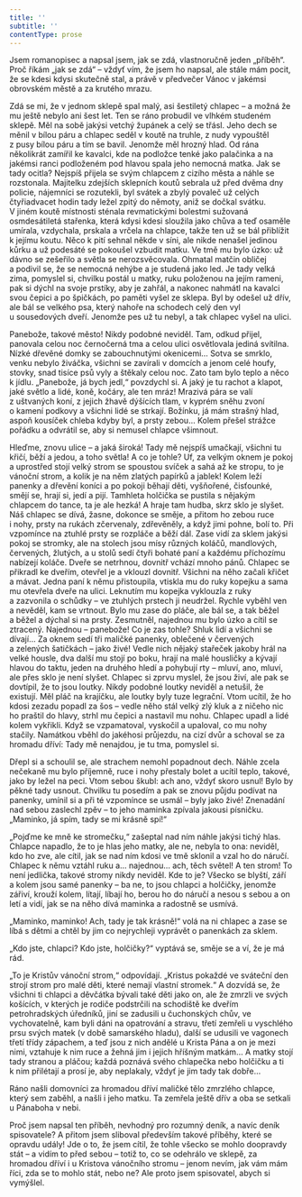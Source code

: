 ```yaml
---
title: ''
subtitle: ''
contentType: prose
---
```


Jsem romanopisec a napsal jsem, jak se zdá, vlastnoručně jeden „příběh“. Proč říkám „jak se zdá“ – vždyť vím, že jsem ho napsal, ale stále mám pocit, že se kdesi kdysi skutečně stal, a právě v předvečer Vánoc v jakémsi obrovském městě a za krutého mrazu.

Zdá se mi, že v jednom sklepě spal malý, asi šestiletý chlapec – a možná že mu ještě nebylo ani šest let. Ten se ráno probudil ve vlhkém studeném sklepě. Měl na sobě jakýsi vetchý župánek a celý se třásl. Jeho dech se měnil v bílou páru a chlapec seděl v koutě na truhle, z nudy vypouštěl z pusy bílou páru a tím se bavil. Jenomže měl hrozný hlad. Od rána několikrát zamířil ke kavalci, kde na podložce tenké jako palačinka a na jakémsi ranci podloženém pod hlavou spala jeho nemocná matka. Jak se tady ocitla? Nejspíš přijela se svým chlapcem z cizího města a náhle se rozstonala. Majitelku zdejších sklepních koutů sebrala už před dvěma dny policie, nájemníci se rozutekli, byl svátek a zbylý povaleč už celých čtyřiadvacet hodin tady ležel zpitý do němoty, aniž se dočkal svátku. V jiném koutě místnosti sténala revmatickými bolestmi sužovaná osmdesátiletá stařenka, která kdysi kdesi sloužila jako chůva a teď osaměle umírala, vzdychala, prskala a vrčela na chlapce, takže ten už se bál přiblížit k jejímu koutu. Něco k pití sehnal někde v síni, ale nikde nenašel jedinou kůrku a už podesáté se pokoušel vzbudit matku. Ve tmě mu bylo úzko: už dávno se zešeřilo a světla se nerozsvěcovala. Ohmatal matčin obličej a podivil se, že se nemocná nehýbe a je studená jako led. Je tady velká zima, pomyslel si, chvilku postál u matky, ruku položenou na jejím rameni, pak si dýchl na svoje prstíky, aby je zahřál, a nakonec nahmátl na kavalci svou čepici a po špičkách, po paměti vyšel ze sklepa. Byl by odešel už dřív, ale bál se velkého psa, který nahoře na schodech celý den vyl u sousedových dveří. Jenomže pes už tu nebyl, a tak chlapec vyšel na ulici.

Panebože, takové město! Nikdy podobné neviděl. Tam, odkud přijel, panovala celou noc černočerná tma a celou ulici osvětlovala jediná svítilna. Nízké dřevěné domky se zabouchnutými okenicemi… Sotva se smrklo, venku nebylo živáčka, všichni se zavírali v domcích a jenom celé houfy, stovky, snad tisíce psů vyly a štěkaly celou noc. Zato tam bylo teplo a něco k jídlu. „Panebože, já bych jedl,“ povzdychl si. A jaký je tu rachot a klapot, jaké světlo a lidé, koně, kočáry, ale ten mráz! Mrazivá pára se valí z uštvaných koní, z jejich žhavě dýšících tlam, v kyprém sněhu zvoní o kamení podkovy a všichni lidé se strkají. Božínku, já mám strašný hlad, aspoň kousíček chleba kdyby byl, a prsty zebou… Kolem přešel strážce pořádku a odvrátil se, aby si nemusel chlapce všimnout.

Hleďme, znovu ulice – a jaká široká! Tady mě nejspíš umačkají, všichni tu křičí, běží a jedou, a toho světla! A co je tohle? Uf, za velkým oknem je pokoj a uprostřed stojí velký strom se spoustou svíček a sahá až ke stropu, to je vánoční strom, a kolik je na něm zlatých papírků a jablek! Kolem leží panenky a dřevění koníci a po pokoji běhají děti, vyšňořené, čisťounké, smějí se, hrají si, jedí a pijí. Tamhleta holčička se pustila s nějakým chlapcem do tance, ta je ale hezká! A hraje tam hudba, skrz sklo je slyšet. Náš chlapec se dívá, žasne, dokonce se směje, a přitom ho zebou ruce i nohy, prsty na rukách zčervenaly, zdřevěněly, a když jimi pohne, bolí to. Při vzpomínce na ztuhlé prsty se rozpláče a běží dál. Zase vidí za sklem jakýsi pokoj se stromky, ale na stolech jsou mísy různých koláčů, mandlových, červených, žlutých, a u stolů sedí čtyři bohaté paní a každému příchozímu nabízejí koláče. Dveře se netrhnou, dovnitř vchází mnoho pánů. Chlapec se přikradl ke dveřím, otevřel je a vklouzl dovnitř. Všichni na něho začali křičet a mávat. Jedna paní k němu přistoupila, vtiskla mu do ruky kopejku a sama mu otevřela dveře na ulici. Leknutím mu kopejka vyklouzla z ruky a zazvonila o schůdky – ve ztuhlých prstech ji neudržel. Rychle vyběhl ven a nevěděl, kam se vrtnout. Bylo mu zase do pláče, ale bál se, a tak běžel a běžel a dýchal si na prsty. Zesmutněl, najednou mu bylo úzko a cítil se ztracený. Najednou – panebože! Co je zas tohle? Shluk lidí a všichni se dívají… Za oknem sedí tři maličké panenky, oblečené v červených a zelených šatičkách – jako živé! Vedle nich nějaký stařeček jakoby hrál na velké housle, dva další mu stojí po boku, hrají na malé housličky a kývají hlavou do taktu, jeden na druhého hledí a pohybují rty – mluví, ano, mluví, ale přes sklo je není slyšet. Chlapec si zprvu myslel, že jsou živí, ale pak se dovtípil, že to jsou loutky. Nikdy podobné loutky neviděl a netušil, že existují. Měl pláč na krajíčku, ale loutky byly tuze legrační. Vtom ucítil, že ho kdosi zezadu popadl za šos – vedle něho stál velký zlý kluk a z ničeho nic ho praštil do hlavy, strhl mu čepici a nastavil mu nohu. Chlapec upadl a lidé kolem vykřikli. Když se vzpamatoval, vyskočil a upaloval, co mu nohy stačily. Namátkou vběhl do jakéhosi průjezdu, na cizí dvůr a schoval se za hromadu dříví: Tady mě nenajdou, je tu tma, pomyslel si.

Dřepl si a schoulil se, ale strachem nemohl popadnout dech. Náhle zcela nečekaně mu bylo příjemně, ruce i nohy přestaly bolet a ucítil teplo, takové, jako by ležel na peci. Vtom sebou škubl: ach ano, vždyť skoro usnul! Bylo by pěkné tady usnout. Chvilku tu posedím a pak se znovu půjdu podívat na panenky, umínil si a při té vzpomínce se usmál – byly jako živé! Znenadání nad sebou zaslechl zpěv – to jeho maminka zpívala jakousi písničku. „Maminko, já spím, tady se mi krásně spí!“

„Pojďme ke mně ke stromečku,“ zašeptal nad ním náhle jakýsi tichý hlas. Chlapce napadlo, že to je hlas jeho matky, ale ne, nebyla to ona: neviděl, kdo ho zve, ale cítil, jak se nad ním kdosi ve tmě sklonil a vzal ho do náručí. Chlapec k němu vztáhl ruku a… najednou… ach, těch světel! A ten strom! To není jedlička, takové stromy nikdy neviděl. Kde to je? Všecko se blyští, září a kolem jsou samé panenky – ba ne, to jsou chlapci a holčičky, jenomže zářiví, krouží kolem, lítají, líbají ho, berou ho do náručí a nesou s sebou a on letí a vidí, jak se na něho dívá maminka a radostně se usmívá.

„Maminko, maminko! Ach, tady je tak krásně!“ volá na ni chlapec a zase se líbá s dětmi a chtěl by jim co nejrychleji vyprávět o panenkách za sklem.

„Kdo jste, chlapci? Kdo jste, holčičky?“ vyptává se, směje se a ví, že je má rád.

„To je Kristův vánoční strom,“ odpovídají. „Kristus pokaždé ve sváteční den strojí strom pro malé děti, které nemají vlastní stromek.“ A dozvídá se, že všichni ti chlapci a děvčátka bývali také děti jako on, ale že zmrzli ve svých košících, v kterých je rodiče podstrčili na schodiště ke dveřím petrohradských úředníků, jiní se zadusili u čuchonských chův, ve vychovatelně, kam byli dáni na opatrování a stravu, třetí zemřeli u vyschlého prsu svých matek (v době samarského hladu), další se udusili ve vagonech třetí třídy zápachem, a teď jsou z nich andělé u Krista Pána a on je mezi nimi, vztahuje k nim ruce a žehná jim i jejich hříšným matkám… A matky stojí tady stranou a pláčou; každá poznává svého chlapečka nebo holčičku a ti k nim přilétají a prosí je, aby neplakaly, vždyť je jim tady tak dobře…

Ráno našli domovníci za hromadou dříví maličké tělo zmrzlého chlapce, který sem zaběhl, a našli i jeho matku. Ta zemřela ještě dřív a oba se setkali u Pánaboha v nebi.

Proč jsem napsal ten příběh, nevhodný pro rozumný deník, a navíc deník spisovatele? A přitom jsem sliboval především takové příběhy, které se opravdu udály! Jde o to, že jsem cítil, že tohle všecko se mohlo doopravdy stát – a vidím to před sebou – totiž to, co se odehrálo ve sklepě, za hromadou dříví i u Kristova vánočního stromu – jenom nevím, jak vám mám říci, zda se to mohlo stát, nebo ne? Ale proto jsem spisovatel, abych si vymýšlel.
